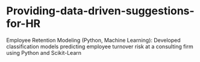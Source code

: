 # Providing-data-driven-suggestions-for-HR
Employee Retention Modeling (Python, Machine Learning): Developed classification models predicting employee turnover risk at a consulting firm using Python and Scikit-Learn

